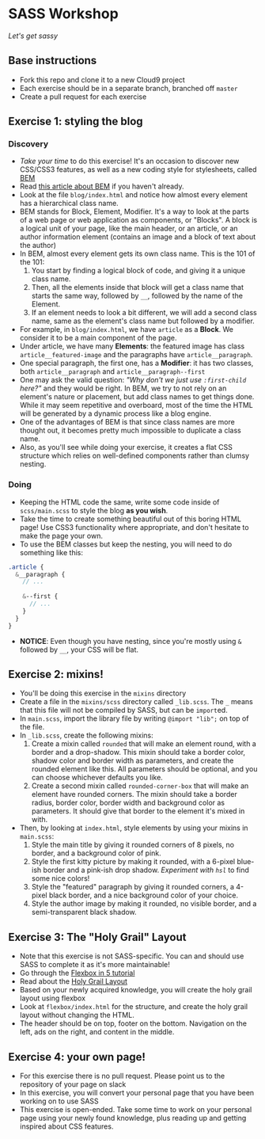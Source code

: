 # SASS Workshop
*Let's get sassy*

## Base instructions
* Fork this repo and clone it to a new Cloud9 project
* Each exercise should be in a separate branch, branched off `master`
* Create a pull request for each exercise

## Exercise 1: styling the blog
### Discovery
* *Take your time* to do this exercise! It's an occasion to discover new CSS/CSS3 features, as well as
a new coding style for stylesheets, called [BEM](https://css-tricks.com/bem-101/)
* Read [this article about BEM](https://css-tricks.com/bem-101/) if you haven't already.
* Look at the file `blog/index.html` and notice how almost every element has a hierarchical class name.
* BEM stands for Block, Element, Modifier. It's a way to look at the parts of a web page or web
application as components, or "Blocks". A block is a logical unit of your page, like the main header,
or an article, or an author information element (contains an image and a block of text about the author)
* In BEM, almost every element gets its own class name. This is the 101 of the 101:
  1. You start by finding a logical block of code, and giving it a unique class name.
  2. Then, all the elements inside that block will get a class name that starts the same way,
  followed by `__`, followed by the name of the Element.
  3. If an element needs to look a bit different, we will add a second class name, same as the element's
  class name but followed by a modifier.
* For example, in `blog/index.html`, we have `article` as a **Block**. We consider it to be a main component of the page.
* Under article, we have many **Elements**: the featured image has class `article__featured-image` and the paragraphs have `article__paragraph`.
* One special paragraph, the first one, has a **Modifier**: it has two classes, both `article__paragraph` and `article__paragraph--first`
* One may ask the valid question: *"Why don't we just use `:first-child` here?"* and they would be right. In BEM, we try to not rely on an element's nature or placement, but add class names to get things done.
While it may seem repetitive and overboard, most of the time the HTML will be generated by a dynamic process like a blog engine.
* One of the advantages of BEM is that since class names are more thought out, it becomes pretty much impossible to duplicate a class name.
* Also, as you'll see while doing your exercise, it creates a flat CSS structure which relies on well-defined components rather than clumsy nesting.

### Doing
* Keeping the HTML code the same, write some code inside of `scss/main.scss` to style the blog **as you wish**.
* Take the time to create something beautiful out of this boring HTML page! Use CSS3 functionality where appropriate, and don't hesitate to make the page your own.
* To use the BEM classes but keep the nesting, you will need to do something like this:
```scss
.article {
  &__paragraph {
    // ...
    
    &--first {
      // ...
    }
  }
}
```
* **NOTICE**: Even though you have nesting, since you're mostly using `&` followed by `__`, your CSS will be flat.

## Exercise 2: mixins!
* You'll be doing this exercise in the `mixins` directory
* Create a file in the `mixins/scss` directory called `_lib.scss`. The `_` means that this file will not be compiled by SASS, but can be `import`ed.
* In `main.scss`, import the library file by writing `@import "lib";` on top of the file.
* In `_lib.scss`, create the following mixins:
  1. Create a mixin called `rounded` that will make an element round, with a border and a drop-shadow. This mixin should take a border color, shadow color and border width as parameters, and create the rounded element like this. All parameters should be optional, and you can choose whichever defaults you like.
  2. Create a second mixin called `rounded-corner-box` that will make an element have rounded corners. The mixin should take a border radius, border color, border width and background color as parameters. It should give that border to the element it's mixed in with.
* Then, by looking at `index.html`, style elements by using your mixins in `main.scss`:
  1. Style the main title by giving it rounded corners of 8 pixels, no border, and a background color of pink.
  2. Style the first kitty picture by making it rounded, with a 6-pixel blue-ish border and a pink-ish drop shadow. *Experiment with `hsl`* to find some nice colors!
  3. Style the "featured" paragraph by giving it rounded corners, a 4-pixel black border, and a nice background color of your choice.
  4. Style the author image by making it rounded, no visible border, and a semi-transparent black shadow.

## Exercise 3: The "Holy Grail" Layout
* Note that this exercise is not SASS-specific. You can and should use SASS to complete it as it's more maintainable!
* Go through the [Flexbox in 5 tutorial](http://flexboxin5.com/)
* Read about the [Holy Grail Layout](https://en.wikipedia.org/wiki/Holy_Grail_(web_design))
* Based on your newly acquired knowledge, you will create the holy grail layout using flexbox
* Look at `flexbox/index.html` for the structure, and create the holy grail layout without changing the HTML.
* The header should be on top, footer on the bottom. Navigation on the left, ads on the right, and content in the middle.

## Exercise 4: your own page!
* For this exercise there is no pull request. Please point us to the repository of your page on slack
* In this exercise, you will convert your personal page that you have been working on to use SASS
* This exercise is open-ended. Take some time to work on your personal page using your newly found knowledge, plus
reading up and getting inspired about CSS features.